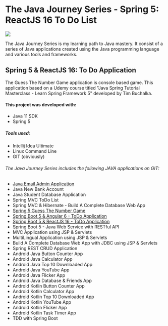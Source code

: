 # The Java Journey Series - Spring 5: ReactJS 16 To Do List

![](resources/java_jouney_series_spring5_guess_the_number_game_application.jpeg)

The Java Journey Series is my learning path to Java mastery.  It consist of a series of Java applications
created using the Java programming language and various tools and frameworks.

## Spring 5 & ReactJS 16: To Do Application

The Guess The Number Game application is console based game.  This application based on a 
Udemy course titled "Java Spring Tutorial Masterclass - Learn Spring Framework 5" developed by Tim Buchalka.

#### This project was developed with: 

* Java 11 SDK
* Spring 5

##### Tools used:

* Intellij Idea Ultimate
* Linux Command Line
* GIT (obviously)

######  The Java Journey Series includes the following JAVA applications on GIT:
* <a href="https://github.com/marvtdawson/emailAdminApp">Java Email Admin Application</a>
* Java New Bank Account
* Java Student Database Application
* Spring MVC ToDo List
* Spring MVC & Hibernate - Build A Complete Database Web App
* <a href="https://github.com/marvtdawson/timbu-java-springboot-GuessTheNumberGame">Spring 5 Guess The Number Game </a>
* <a href="https://github.com/marvtdawson/angular-springboot-todo">Spring Boot 5 & Angular 6 - ToDo Application</a>
* <a href="https://github.com/marvtdawson/react-springboot-todo">Spring Boot 5 & ReactJS 16 - ToDo Application</a>
* Spring Boot 5 - Java Web Service with RESTful API
* MVC Application using JSP & Servlets
* MultiLingual Application using JSP & Servlets
* Build A Complete Database Web App with JDBC using JSP & Servlets
* Spring REST CRUD Application
* Android Java Button Counter App
* Android Java Calculator App
* Android Java Top 10 Downloaded App
* Android Java YouTube App
* Android Java Flicker App
* Android Java Database & Friends App
* Android Kotlin Button Counter App
* Android Kotlin Calculator App
* Android Kotlin Top 10 Downloaded App
* Android Kotlin YouTube App
* Android Kotlin Flicker App
* Android Kotlin Task Timer App
* TDD with Spring Boot 





